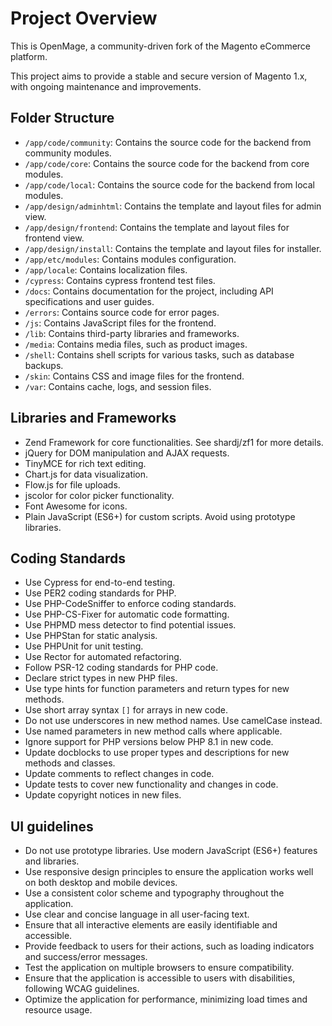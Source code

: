 # Project Overview

This is OpenMage, a community-driven fork of the Magento eCommerce platform.

This project aims to provide a stable and secure version of Magento 1.x, with ongoing maintenance and improvements.

## Folder Structure

- `/app/code/community`: Contains the source code for the backend from community modules.
- `/app/code/core`: Contains the source code for the backend from core modules.
- `/app/code/local`: Contains the source code for the backend from local modules.
- `/app/design/adminhtml`: Contains the template and layout files for admin view.
- `/app/design/frontend`: Contains the template and layout files for frontend view.
- `/app/design/install`: Contains the template and layout files for installer.
- `/app/etc/modules`: Contains modules configuration.
- `/app/locale`: Contains localization files.
- `/cypress`: Contains cypress frontend test files.
- `/docs`: Contains documentation for the project, including API specifications and user guides.
- `/errors`: Contains source code for error pages.
- `/js`: Contains JavaScript files for the frontend.
- `/lib`: Contains third-party libraries and frameworks.
- `/media`: Contains media files, such as product images.
- `/shell`: Contains shell scripts for various tasks, such as database backups.
- `/skin`: Contains CSS and image files for the frontend.
- `/var`: Contains cache, logs, and session files.

## Libraries and Frameworks

- Zend Framework for core functionalities. See shardj/zf1 for more details.
- jQuery for DOM manipulation and AJAX requests.
- TinyMCE for rich text editing.
- Chart.js for data visualization.
- Flow.js for file uploads.
- jscolor for color picker functionality.
- Font Awesome for icons.
- Plain JavaScript (ES6+) for custom scripts. Avoid using prototype libraries.

## Coding Standards

- Use Cypress for end-to-end testing.
- Use PER2 coding standards for PHP.
- Use PHP-CodeSniffer to enforce coding standards.
- Use PHP-CS-Fixer for automatic code formatting.
- Use PHPMD mess detector to find potential issues.
- Use PHPStan for static analysis.
- Use PHPUnit for unit testing.
- Use Rector for automated refactoring.
- Follow PSR-12 coding standards for PHP code.
- Declare strict types in new PHP files.
- Use type hints for function parameters and return types for new methods.
- Use short array syntax `[]` for arrays in new code.
- Do not use underscores in new method names. Use camelCase instead.
- Use named parameters in new method calls where applicable.
- Ignore support for PHP versions below PHP 8.1 in new code.
- Update docblocks to use proper types and descriptions for new methods and classes.
- Update comments to reflect changes in code.
- Update tests to cover new functionality and changes in code.
- Update copyright notices in new files.

## UI guidelines

- Do not use prototype libraries. Use modern JavaScript (ES6+) features and libraries.
- Use responsive design principles to ensure the application works well on both desktop and mobile devices.
- Use a consistent color scheme and typography throughout the application.
- Use clear and concise language in all user-facing text.
- Ensure that all interactive elements are easily identifiable and accessible.
- Provide feedback to users for their actions, such as loading indicators and success/error messages.
- Test the application on multiple browsers to ensure compatibility.
- Ensure that the application is accessible to users with disabilities, following WCAG guidelines.
- Optimize the application for performance, minimizing load times and resource usage.
